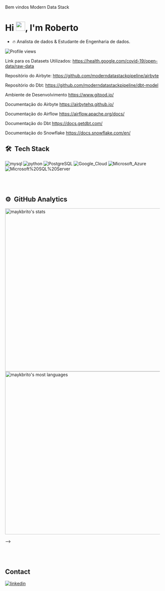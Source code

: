  Bem vindos  Modern Data Stack

<h1 align="left">Hi <img src="https://raw.githubusercontent.com/kaueMarques/kaueMarques/master/hi.gif" height="30px">, I'm  Roberto</h1>

- 🔥 Analista de dados & Estudante de Engenharia de dados.
<p align="left"> <img src="https://komarev.com/ghpvc/?username=robertofsouzas&color=yellow" alt="Profile views" /> </p>




Link para os Datasets Utilizados: https://health.google.com/covid-19/open-data/raw-data

Repositório do Airbyte: https://github.com/moderndatastackpipeline/airbyte

Repositório do Dbt: https://github.com/moderndatastackpipeline/dbt-model

Ambiente de Desenvolvimento https://www.gitpod.io/

Documentação do Airbyte https://airbytehq.github.io/

Documentação do Airflow https://airflow.apache.org/docs/

Documentação do Dbt https://docs.getdbt.com/

Documentação do Snowflake https://docs.snowflake.com/en/

## 🛠 &nbsp;Tech Stack

      
            
 <img align="center" alt="mysql" src="https://img.shields.io/badge/MySQL-00000F?style=for-the-badge&logo=mysql&logoColor=white"/>
 <img align="center" alt="python" src="https://img.shields.io/badge/python-43853D?style=for-the-badge&logo=python&logoColor=white" />
  <img align="center" alt="PostgreSQL" src= "https://img.shields.io/badge/PostgreSQL-316192?style=for-the-badge&logo=postgresql&logoColor=white"/>
   <img align="center" alt="Google_Cloud" src= "https://img.shields.io/badge/Google_Cloud-4285F4?style=for-the-badge&logo=google-cloud&logoColor=white"/>
   	 <img align="center" alt="Microsoft_Azure" src= "https://img.shields.io/badge/Microsoft_Azure-0089D6?style=for-the-badge&logo=microsoft-azure&logoColor=white"/>
       <img align="center" alt="Microsoft%20SQL%20Server" src=  "https://img.shields.io/badge/Microsoft%20SQL%20Server-CC2927?style=for-the-badge&logo=microsoft%20sql%20server&logoColor=white"/>  
 
          
          
          
          
          

           
          



<br><br>

## ⚙️ &nbsp;GitHub Analytics

<p align="left">
<img width="530em" src="https://github-readme-stats.vercel.app/api?username=robertofsouzas&show_icons=true&theme=vision-friendly-dark" alt="maykbrito's stats"/>
<img width="530em" src="https://github-readme-stats.vercel.app/api/top-langs/?username=robertofsouzas&layout=compact&theme=vision-friendly-dark" alt="maykbrito's most languages"/>
</p>
-->

<br><br>

## Contact


<a href="https://www.linkedin.com/in/roberto-fonseca-de-souza/" target="_blank">
  <img align="center" src="https://img.shields.io/badge/-Roberto-05122A?style=flat&logo=linkedin" alt="linkedin"/>
